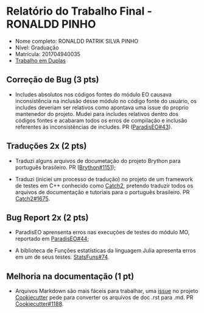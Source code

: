 # Relatório do Trabalho Final - RONALDD PINHO

* Nome completo: RONALDD PATRIK SILVA PINHO
* Nível: Graduação
* Matrícula: 201704940035
* [Trabalho em Duplas](duplas/Dupla_RONALD_WAGNER.md)

## Correção de Bug (3 pts)

* Includes absolutos nos códigos fontes do módulo EO causava inconsistência na inclusão desse módulo no código fonte do usuário, os includes deveriam ser relativos como apontava uma issue do proprio mantenedor do projeto. Mudei para includes relativos dentro dos códigos fontes e acabaram todos os erros de compilação e inclusão referentes às inconsistências de includes. PR ([ParadisEO#43](https://github.com/nojhan/paradiseo/pull/43)).

## Traduções 2x (2 pts)

* Traduzi alguns arquivos de documetação do projeto Brython para português brasileiro. PR
([Brython#1151](https://github.com/brython-dev/brython/pull/1151));

* Traduzi (iniciei um processo de tradução) no projeto de um framework de testes em C++ conhecido como [Catch2](https://gihub.com/catchorg/Catch2), pretendo traduzir todos os arquivos de documentação e tutoriais para o português brasileiro. PR [Catch2#1675](https://github.com/catchorg/Catch2/pull/1679).

## Bug Report 2x (2 pts)

* ParadisEO aprensenta erros nas execuções de testes do módulo MO, reportado em [ParadisEO#44](https://github.com/nojhan/paradiseo/issues/44);

* A biblioteca de Funções estatísticas da linguagem Julia apresenta erros em um de seus testes. [StatsFuns#74](https://github.com/JuliaStats/StatsFuns.jl/issues/73).

## Melhoria na documentação (1 pt)

* Arquivos Markdown são mais fáceis para trabalhar, uma [issue](https://github.com/cookiecutter/cookiecutter/issues/1179) no projeto [Cookiecutter](https://github.com/cookiecutter/cookiecutter) pede para converter os arquivos de doc .rst para .md. PR [Cookiecutter#1188](https://github.com/cookiecutter/cookiecutter/pull/1188).
